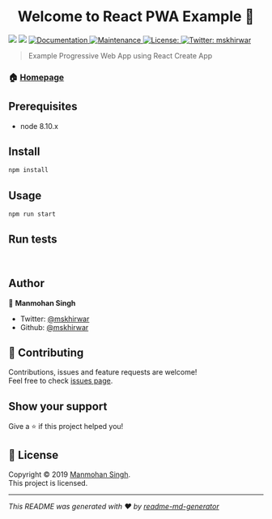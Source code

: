 <h1 align="center">Welcome to React PWA Example 👋</h1>
<p>
  <img src="https://img.shields.io/badge/version-1.0.0-blue.svg?cacheSeconds=2592000" />
  <img src="https://img.shields.io/badge/node-8.10.x-blue.svg" />
  <a href="https://github.com/mskhirwar/react-pwa-example#readme">
    <img alt="Documentation" src="https://img.shields.io/badge/documentation-yes-brightgreen.svg" target="_blank" />
  </a>
  <a href="https://github.com/mskhirwar/react-pwa-example/graphs/commit-activity">
    <img alt="Maintenance" src="https://img.shields.io/badge/Maintained%3F-yes-green.svg" target="_blank" />
  </a>
  <a href=" ">
    <img alt="License:  " src="https://img.shields.io/badge/License- -yellow.svg" target="_blank" />
  </a>
  <a href="https://twitter.com/mskhirwar">
    <img alt="Twitter: mskhirwar" src="https://img.shields.io/twitter/follow/mskhirwar.svg?style=social" target="_blank" />
  </a>
</p>

> Example Progressive Web App using React Create App

### 🏠 [Homepage](https://github.com/mskhirwar/react-pwa-example#readme)

## Prerequisites

- node 8.10.x

## Install

```sh
npm install
```

## Usage

```sh
npm run start
```

## Run tests

```sh
 
```

## Author

👤 **Manmohan Singh**

* Twitter: [@mskhirwar](https://twitter.com/mskhirwar)
* Github: [@mskhirwar](https://github.com/mskhirwar)

## 🤝 Contributing

Contributions, issues and feature requests are welcome!<br />Feel free to check [issues page](https://github.com/mskhirwar/react-pwa-example/issues).

## Show your support

Give a ⭐️ if this project helped you!

## 📝 License

Copyright © 2019 [Manmohan Singh](https://github.com/mskhirwar).<br />
This project is [ ]( ) licensed.

***
_This README was generated with ❤️ by [readme-md-generator](https://github.com/kefranabg/readme-md-generator)_
